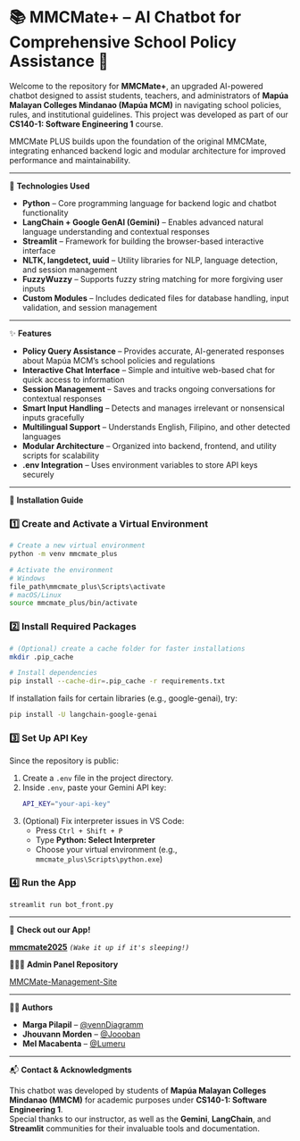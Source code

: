 # 📚 MMCMate+ – AI Chatbot for Comprehensive School Policy Assistance 🤖

Welcome to the repository for **MMCMate+**, an upgraded AI-powered chatbot designed to assist students, teachers, and administrators of **Mapúa Malayan Colleges Mindanao (Mapúa MCM)** in navigating school policies, rules, and institutional guidelines. This project was developed as part of our **CS140-1: Software Engineering 1** course.

MMCMate PLUS builds upon the foundation of the original MMCMate, integrating enhanced backend logic and modular architecture for improved performance and maintainability.

---

🧠 **Technologies Used**

- **Python** – Core programming language for backend logic and chatbot functionality  
- **LangChain + Google GenAI (Gemini)** – Enables advanced natural language understanding and contextual responses  
- **Streamlit** – Framework for building the browser-based interactive interface  
- **NLTK, langdetect, uuid** – Utility libraries for NLP, language detection, and session management  
- **FuzzyWuzzy** – Supports fuzzy string matching for more forgiving user inputs  
- **Custom Modules** – Includes dedicated files for database handling, input validation, and session management

---

✨ **Features**

- **Policy Query Assistance** – Provides accurate, AI-generated responses about Mapúa MCM’s school policies and regulations  
- **Interactive Chat Interface** – Simple and intuitive web-based chat for quick access to information  
- **Session Management** – Saves and tracks ongoing conversations for contextual responses  
- **Smart Input Handling** – Detects and manages irrelevant or nonsensical inputs gracefully  
- **Multilingual Support** – Understands English, Filipino, and other detected languages  
- **Modular Architecture** – Organized into backend, frontend, and utility scripts for scalability  
- **.env Integration** – Uses environment variables to store API keys securely  

---

🚀 **Installation Guide**

### 1️⃣ Create and Activate a Virtual Environment
```bash
# Create a new virtual environment
python -m venv mmcmate_plus

# Activate the environment
# Windows
file_path\mmcmate_plus\Scripts\activate
# macOS/Linux
source mmcmate_plus/bin/activate
```

### 2️⃣ Install Required Packages
```bash
# (Optional) create a cache folder for faster installations
mkdir .pip_cache

# Install dependencies
pip install --cache-dir=.pip_cache -r requirements.txt
```

If installation fails for certain libraries (e.g., google-genai), try:
```bash
pip install -U langchain-google-genai
```

### 3️⃣ Set Up API Key
Since the repository is public:
1. Create a `.env` file in the project directory.  
2. Inside `.env`, paste your Gemini API key:
   ```bash
   API_KEY="your-api-key"
   ```
3. (Optional) Fix interpreter issues in VS Code:
   - Press `Ctrl + Shift + P`
   - Type **Python: Select Interpreter**
   - Choose your virtual environment (e.g., `mmcmate_plus\Scripts\python.exe`)

### 4️⃣ Run the App
```bash
streamlit run bot_front.py
```

---

🔗 **Check out our App!**

[**mmcmate2025**](https://mmcmate2025.streamlit.app/)
*`(Wake it up if it's sleeping!)`*


🧑🏼‍🏫 **Admin Panel Repository**

[MMCMate-Management-Site](https://github.com/Joooban/MMCMate-Management-Site)

---

👩‍💻 **Authors**
- **Marga Pilapil** – [@vennDiagramm](https://github.com/vennDiagramm)  
- **Jhouvann Morden** – [@Joooban](https://github.com/Joooban)  
- **Mel Macabenta** – [@Lumeru](https://github.com/Lumeru)

---

📬 **Contact & Acknowledgments**

This chatbot was developed by students of **Mapúa Malayan Colleges Mindanao (MMCM)** for academic purposes under **CS140-1: Software Engineering 1**.  
Special thanks to our instructor, as well as the **Gemini**, **LangChain**, and **Streamlit** communities for their invaluable tools and documentation.
